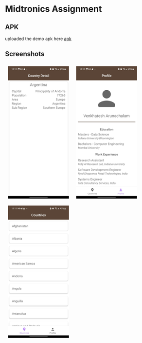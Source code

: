 # Midtronics Assignment

## APK 

uploaded the demo apk here [apk](https://drive.google.com/file/d/1y4Ho_9aS2fpIYUWSLpYAOuWMhIlPfn-f/view?usp=sharing)

## Screenshots

[<img src="https://github.com/venkhatesh/Midtronics/blob/master/screenshots/ss1.jpeg" width="200" hspace="10" vspace="10">](https://github.com/venkhatesh/Midtronics/blob/master/screenshots/ss1.jpeg)
[<img src="https://github.com/venkhatesh/Midtronics/blob/master/screenshots/ss2.jpeg" width="200" hspace="10" vspace="10">](https://github.com/venkhatesh/Midtronics/blob/master/screenshots/ss2.jpeg)
[<img src="https://github.com/venkhatesh/Midtronics/blob/master/screenshots/ss3.jpeg" width="200" hspace="10" vspace="10">](https://github.com/venkhatesh/Midtronics/blob/master/screenshots/ss3.jpeg)
